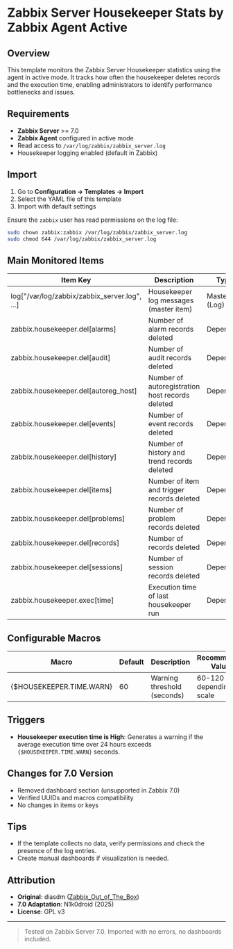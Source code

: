 # Zabbix Server Housekeeper Stats by Zabbix Agent Active 

## Overview

This template monitors the Zabbix Server Housekeeper statistics using the agent in active mode. It tracks how often the housekeeper deletes records and the execution time, enabling administrators to identify performance bottlenecks and issues.

## Requirements

- **Zabbix Server** >= 7.0
- **Zabbix Agent** configured in active mode
- Read access to `/var/log/zabbix/zabbix_server.log`
- Housekeeper logging enabled (default in Zabbix)

## Import

1. Go to **Configuration → Templates → Import**
2. Select the YAML file of this template
3. Import with default settings

Ensure the `zabbix` user has read permissions on the log file:

```bash
sudo chown zabbix:zabbix /var/log/zabbix/zabbix_server.log
sudo chmod 644 /var/log/zabbix/zabbix_server.log
```

## Main Monitored Items

| Item Key                             | Description                                | Type       |
|------------------------------------|--------------------------------------------|------------|
| log["/var/log/zabbix/zabbix_server.log", ...] | Housekeeper log messages (master item) | Master (Log) |
| zabbix.housekeeper.del[alarms]     | Number of alarm records deleted           | Dependent  |
| zabbix.housekeeper.del[audit]      | Number of audit records deleted           | Dependent  |
| zabbix.housekeeper.del[autoreg_host] | Number of autoregistration host records deleted | Dependent  |
| zabbix.housekeeper.del[events]     | Number of event records deleted           | Dependent  |
| zabbix.housekeeper.del[history]    | Number of history and trend records deleted| Dependent  |
| zabbix.housekeeper.del[items]      | Number of item and trigger records deleted| Dependent  |
| zabbix.housekeeper.del[problems]   | Number of problem records deleted         | Dependent  |
| zabbix.housekeeper.del[records]    | Number of records deleted                  | Dependent  |
| zabbix.housekeeper.del[sessions]   | Number of session records deleted         | Dependent  |
| zabbix.housekeeper.exec[time]      | Execution time of last housekeeper run    | Dependent  |

## Configurable Macros

| Macro                    | Default | Description                    | Recommended Values            |
|--------------------------|---------|------------------------------|------------------------------|
| {$HOUSEKEEPER.TIME.WARN} | 60      | Warning threshold (seconds)    | 60-120 depending on scale    |

## Triggers

- **Housekeeper execution time is High**: Generates a warning if the average execution time over 24 hours exceeds `{$HOUSEKEEPER.TIME.WARN}` seconds.

## Changes for 7.0 Version

- Removed dashboard section (unsupported in Zabbix 7.0)
- Verified UUIDs and macros compatibility
- No changes in items or keys

## Tips

- If the template collects no data, verify permissions and check the presence of the log entries.
- Create manual dashboards if visualization is needed.

## Attribution

- **Original**: diasdm ([Zabbix_Out_of_The_Box](https://github.com/diasdmhub/Zabbix_Out_of_The_Box))
- **7.0 Adaptation**: N1k0droid (2025)
- **License**: GPL v3

---

> Tested on Zabbix Server 7.0. Imported with no errors, no dashboards included.
